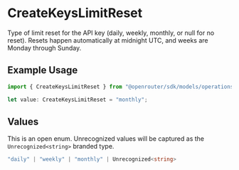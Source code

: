 # CreateKeysLimitReset

Type of limit reset for the API key (daily, weekly, monthly, or null for no reset). Resets happen automatically at midnight UTC, and weeks are Monday through Sunday.

## Example Usage

```typescript
import { CreateKeysLimitReset } from "@openrouter/sdk/models/operations";

let value: CreateKeysLimitReset = "monthly";
```

## Values

This is an open enum. Unrecognized values will be captured as the `Unrecognized<string>` branded type.

```typescript
"daily" | "weekly" | "monthly" | Unrecognized<string>
```